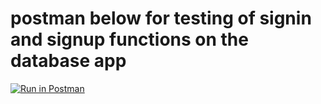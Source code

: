 # postman below for testing of signin and signup functions on the database app
[![Run in Postman](https://run.pstmn.io/button.svg)](https://app.getpostman.com/run-collection/80ae2a94495a7c29ba2f)